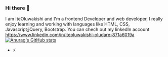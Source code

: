 ### Hi there 👋
I am IteOluwakishi and I'm a frontend Developer and web developer, I really enjoy learning and working with languages like HTML, CSS, Javascript;jQuery, Bootstrap. You can chech out my linkedIn account https://www.linkedin.com/in/iteoluwakishi-oludare-871a6019a
[![Anurag's GitHub stats](https://github-readme-stats.vercel.app/api?username=1teoluwa)](https://github.com/anuraghazra/github-readme-stats)
- ⚡ 
